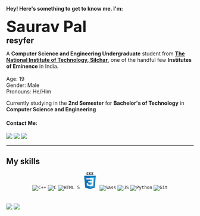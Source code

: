 <b style="font-size:1em;">Hey! Here's something to get to know me. I'm:</b>

<b style="font-size:3em;">Saurav Pal</b><br>
<b style="font-size:1.5em;">resyfer</b>

A <b>Computer Science and Engineering Undergraduate</b> student from <b>[The National Institute of Technology, Silchar](http://www.nits.ac.in)</b>, one of the handful few <b>Institutes of Eminence</b> in India.
<br><br>
Age: 19<br>
Gender: Male<br>
Pronouns: He/Him<br>

<p>Currently studying in the <b>2nd Semester</b> for <b>Bachelor's of Technology</b> in <b>Computer Science and Engineering</b></p>

<h4>Contact Me:</h4>
<code><a title="Gmail" href="https://mail.google.com/mail/u/0/?view=cm&fs=1&to=palsaurav.2020@gmail.com&tf=1"><img height="30" src="https://logodownload.org/wp-content/uploads/2018/03/gmail-logo-16.png"></a></code>
<code><a title="LinkedIn" href="https://www.linkedin.com/in/resyfer/"><img  height="30" src="https://www.flaticon.com/svg/vstatic/svg/174/174857.svg?token=exp=1616504592~hmac=fa156ceddc1d914b7ab2ee4ab23b5273"></a></code>
<code><a title="Facebook" href="https://www.facebook.com/resyfer17/"><img  height="30" src="https://upload.wikimedia.org/wikipedia/commons/thumb/0/05/Facebook_Logo_%282019%29.png/1024px-Facebook_Logo_%282019%29.png"></a></code>
<hr>

## My skills
<div align="center" width=80%>
  <code><img title="C++" height="40" src="https://upload.wikimedia.org/wikipedia/commons/thumb/1/18/ISO_C%2B%2B_Logo.svg/306px-ISO_C%2B%2B_Logo.svg.png"></code>
  <code><img title="C" height="45" src="https://cdn.iconscout.com/icon/free/png-512/c-programming-569564.png"></code>
  <code><img title="HTML 5" height="45" src="https://upload.wikimedia.org/wikipedia/commons/thumb/6/61/HTML5_logo_and_wordmark.svg/512px-HTML5_logo_and_wordmark.svg.png"></code>
  <code><img title="CSS" height="45" src="https://raw.githubusercontent.com/github/explore/80688e429a7d4ef2fca1e82350fe8e3517d3494d/topics/css/css.png"></code>
  <code><img title="Sass" height="40" src="https://upload.wikimedia.org/wikipedia/commons/thumb/9/96/Sass_Logo_Color.svg/1280px-Sass_Logo_Color.svg.png"></code>
  <code><img title="JS" height="40" src="https://upload.wikimedia.org/wikipedia/commons/6/6a/JavaScript-logo.png"></code>
  <code><img title="Python" height="40" src="https://seeklogo.com/images/P/python-logo-A32636CAA3-seeklogo.com.png"></code>
  <code><img title="Git" height="40" src="https://git-scm.com/images/logos/downloads/Git-Icon-1788C.png"></code>
</div>
<br><br>
<div align="centre" width="90%">
  <img height="150" src="https://github-readme-stats.vercel.app/api?username=resyfer&count_private=t&hide=stars&theme=cobalt">
  <img height="150" src="https://github-readme-stats.vercel.app/api/top-langs/?username=resyfer&theme=cobalt&layout=compact">
</div>